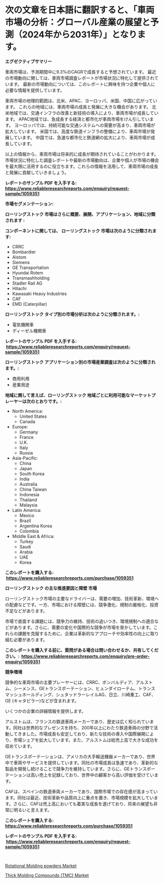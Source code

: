 <p><h1>次の文章を日本語に翻訳すると、「車両市場の分析：グローバル産業の展望と予測（2024年から2031年）」となります。</h1></p><p><strong>エグゼクティブサマリー</strong></p>
<p><p>車両市場は、予測期間中に9.3%のCAGRで成長すると予想されています。 最近の市場動向に関しては、車両市場調査レポートが市場状況に特化して提供されています。 最新の市場動向については、このレポートに興味を持つ企業や個人に必要な情報を提供しています。</p><p>車両市場の地理的範囲は、北米、APAC、ヨーロッパ、米国、中国に広がっています。 これらの地域には、車両市場の成長と発展に大きな機会があります。 北米地域では、交通インフラの改善と新技術の導入により、車両市場が成長しています。 APAC地域では、急成長する経済と都市化が車両市場をけん引しています。 ヨーロッパでは、持続可能な交通システムへの需要が高まり、車両市場が拡大しています。 米国では、高度な鉄道インフラの整備により、車両市場が発展しています。 中国では、急速な都市化と鉄道網の拡大により、車両市場が成長しています。</p><p>以上の情報から、車両市場は将来的に成長が期待されていることがわかります。市場状況に特化した調査レポートや最新の市場動向は、企業や個人が市場の機会を最大限に活用するのに役立ちます。これらの情報を活用して、車両市場の成長と発展に貢献していきましょう。</p></p>
<p><strong>レポートのサンプル PDF を入手する: <a href="https://www.reliableresearchreports.com/enquiry/request-sample/1059351">https://www.reliableresearchreports.com/enquiry/request-sample/1059351</a></strong></p>
<p><strong>市場セグメンテーション:</strong></p>
<p><strong> ローリングストック 市場はさらに概要、展開、アプリケーション、地域に分類されます :</strong></p>
<p><strong>コンポーネントに関しては、 ローリングストック 市場は次のように分類されます: &nbsp;</strong></p>
<p><ul><li>CRRC</li><li>Bombardier</li><li>Alstom</li><li>Siemens</li><li>GE Transportation</li><li>Hyundai Rotem</li><li>Transmashholding</li><li>Stadler Rail AG</li><li>Hitachi</li><li>Kawasaki Heavy Industries</li><li>CAF</li><li>EMD (Caterpillar)</li></ul></p>
<p><strong> ローリングストック タイプ別の市場分析は次のように分類されます。:</strong></p>
<p><ul><li>電気機関車</li><li>ディーゼル機関車</li></ul></p>
<p><strong>レポートのサンプル PDF を入手する: &nbsp;<a href="https://www.reliableresearchreports.com/enquiry/request-sample/1059351">https://www.reliableresearchreports.com/enquiry/request-sample/1059351</a></strong></p>
<p><strong> ローリングストック アプリケーション別の市場産業調査は次のように分類されます。:</strong></p>
<p><ul><li>商用利用</li><li>産業用途</li></ul></p>
<p><strong>地域に関して言えば、ローリングストック 地域ごとに利用可能なマーケットプレーヤーは次のとおりです。:</strong></p>
<p><ul>
    <li>
        North America:
        <ul>
            <li>United States</li>
            <li>Canada</li>
        </ul>
    </li>
    <li>
        Europe:
        <ul>
            <li>Germany</li>
            <li>France</li>
            <li>U.K.</li>
            <li>Italy</li>
            <li>Russia</li>
        </ul>
    </li>
    <li>
        Asia-Pacific:
        <ul>
            <li>China</li>
            <li>Japan</li>
            <li>South Korea</li>
            <li>India</li>
            <li>Australia</li>
            <li>China Taiwan</li>
            <li>Indonesia</li>
            <li>Thailand</li>
            <li>Malaysia</li>
        </ul>
    </li>
    <li>
        Latin America:
        <ul>
            <li>Mexico</li>
            <li>Brazil</li>
            <li>Argentina Korea</li>
            <li>Colombia</li>
        </ul>
    </li>
    <li>
        Middle East & Africa:
        <ul>
            <li>Turkey</li>
            <li>Saudi</li>
            <li>Arabia</li>
            <li>UAE</li>
            <li>Korea</li>
        </ul>
    </li>
    </ul></p>
<p><strong>このレポートを購入する: &nbsp;<a href="https://www.reliableresearchreports.com/purchase/1059351">https://www.reliableresearchreports.com/purchase/1059351</a></strong></p>
<p><strong>ローリングストック の主な推進要因と障壁 市場</strong></p>
<p><p>ローリングストック市場の主要なドライバーは、需要の増加、技術革新、環境への配慮などです。一方、市場における障壁には、競争激化、規制の厳格化、投資不足などがあります。</p><p>市場で直面する課題には、競争力の維持、技術の追いつき、環境規制への適合などがあります。さらに、需要の変化や国際的な競争が市場を脅かしています。これらの課題を克服するために、企業は革新的なアプローチや効率性の向上に取り組む必要があります。</p></p>
<p><strong>このレポートを購入する前に、質問がある場合は問い合わせるか、共有してください。:&nbsp; <a href="https://www.reliableresearchreports.com/enquiry/pre-order-enquiry/1059351">https://www.reliableresearchreports.com/enquiry/pre-order-enquiry/1059351</a></strong></p>
<p><strong>競争環境</strong></p>
<p><p>競争的な車両市場の主要プレーヤーには、CRRC、ボンバルディア、アルストム、シーメンス、GEトランスポーテーション、ヒュンダイローテム、トランスマッシュホールディング、シュタッドラーレイルAG、日立、川崎重工、CAF、GE (キャタピラー)などが含まれます。</p><p>いくつかの企業の詳細情報を提供します。</p><p>アルストムは、フランスの鉄道車両メーカーであり、歴史は広く知られています。同社は世界的なプレゼンスを持ち、200年以上にわたり鉄道車両の分野で活動してきました。市場成長も安定しており、新たな技術の導入や国際展開により、市場シェアを拡大しています。また、アルストムは総売上高で大きな成功を収めています。</p><p>GEトランスポーテーションは、アメリカの大手輸送機器メーカーであり、世界中で車両やサービスを提供しています。同社の市場成長は急速であり、革新的な製品を開発し続けることで競争力を維持しています。さらに、GEトランスポーテーションは高い売上を記録しており、世界中の顧客から高い評価を受けています。</p><p>CAFは、スペインの鉄道車両メーカーであり、国際市場での存在感が高まっています。同社は最近、技術革新や品質向上に重点を置き、市場規模を拡大しています。さらに、CAFは売上高においても着実な成長を遂げており、将来の展望も非常に明るいと言えます。</p></p>
<p><strong>このレポートを購入する: &nbsp; <a href="https://www.reliableresearchreports.com/purchase/1059351">https://www.reliableresearchreports.com/purchase/1059351</a></strong></p>
<p><strong>レポートのサンプル PDF を入手する: &nbsp;<a href="https://www.reliableresearchreports.com/enquiry/request-sample/1059351">https://www.reliableresearchreports.com/enquiry/request-sample/1059351</a></strong><strong></strong></p>
<p>&nbsp;</p>
<p><p><a href="https://github.com/fiixsa/Market-Research-Report-List-1/blob/main/rotational-molding-powders-market.md">Rotational Molding powders Market</a></p><p><a href="https://github.com/Airanohannonzb68e5pb53oc1/Market-Research-Report-List-1/blob/main/thick-molding-compounds-tmc-market.md">Thick Molding Compounds (TMC) Market</a></p></p>
